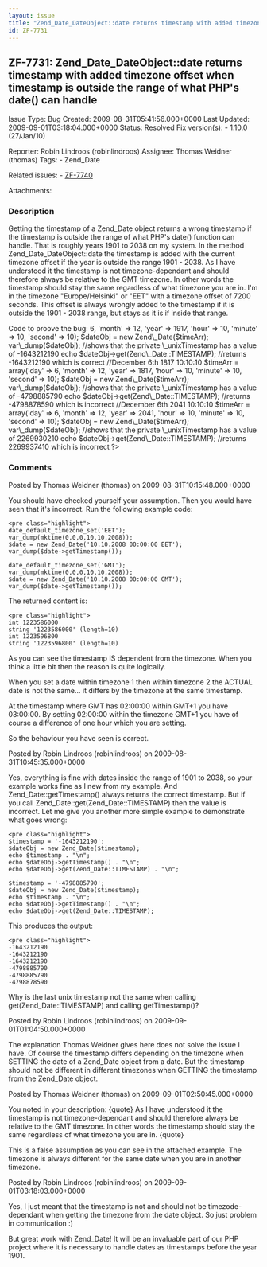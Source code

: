 ```yaml
---
layout: issue
title: "Zend_Date_DateObject::date returns timestamp with added timezone offset when timestamp is outside the range of what PHP's date() can handle"
id: ZF-7731
---
```


ZF-7731: Zend\_Date\_DateObject::date returns timestamp with added timezone offset when timestamp is outside the range of what PHP's date() can handle
------------------------------------------------------------------------------------------------------------------------------------------------------

 Issue Type: Bug Created: 2009-08-31T05:41:56.000+0000 Last Updated: 2009-09-01T03:18:04.000+0000 Status: Resolved Fix version(s): - 1.10.0 (27/Jan/10)
 
 Reporter:  Robin Lindroos (robinlindroos)  Assignee:  Thomas Weidner (thomas)  Tags: - Zend\_Date
 
 Related issues: - [ZF-7740](/issues/browse/ZF-7740)
 
 Attachments: 
### Description

Getting the timestamp of a Zend\_Date object returns a wrong timestamp if the timestamp is outside the range of what PHP's date() function can handle. That is roughly years 1901 to 2038 on my system. In the method Zend\_Date\_DateObject::date the timestamp is added with the current timezone offset if the year is outside the range 1901 - 2038. As I have understood it the timestamp is not timezone-dependant and should therefore always be relative to the GMT timezone. In other words the timestamp should stay the same regardless of what timezone you are in. I'm in the timezone "Europe/Helsinki" or "EET" with a timezone offset of 7200 seconds. This offset is always wrongly added to the timestamp if it is outside the 1901 - 2038 range, but stays as it is if inside that range.

Code to proove the bug: <?php date\_default\_timezone\_set('EET'); //December 6th 1917 10:10:10 $timeArr = array('day' => 6, 'month' => 12, 'year' => 1917, 'hour' => 10, 'minute' => 10, 'second' => 10); $dateObj = new Zend\_Date($timeArr); var\_dump($dateObj); //shows that the private \_unixTimestamp has a value of -1643212190 echo $dateObj->get(Zend\_Date::TIMESTAMP); //returns -1643212190 which is correct //December 6th 1817 10:10:10 $timeArr = array('day' => 6, 'month' => 12, 'year' => 1817, 'hour' => 10, 'minute' => 10, 'second' => 10); $dateObj = new Zend\_Date($timeArr); var\_dump($dateObj); //shows that the private \_unixTimestamp has a value of -4798885790 echo $dateObj->get(Zend\_Date::TIMESTAMP); //returns -4798878590 which is incorrect //December 6th 2041 10:10:10 $timeArr = array('day' => 6, 'month' => 12, 'year' => 2041, 'hour' => 10, 'minute' => 10, 'second' => 10); $dateObj = new Zend\_Date($timeArr); var\_dump($dateObj); //shows that the private \_unixTimestamp has a value of 2269930210 echo $dateObj->get(Zend\_Date::TIMESTAMP); //returns 2269937410 which is incorrect ?>

 

 

### Comments

Posted by Thomas Weidner (thomas) on 2009-08-31T10:15:48.000+0000

You should have checked yourself your assumption. Then you would have seen that it's incorrect. Run the following example code:

 
    <pre class="highlight">
    date_default_timezone_set('EET');
    var_dump(mktime(0,0,0,10,10,2008));
    $date = new Zend_Date('10.10.2008 00:00:00 EET');
    var_dump($date->getTimestamp());
    
    date_default_timezone_set('GMT');
    var_dump(mktime(0,0,0,10,10,2008));
    $date = new Zend_Date('10.10.2008 00:00:00 GMT');
    var_dump($date->getTimestamp());


The returned content is:

 
    <pre class="highlight">
    int 1223586000
    string '1223586000' (length=10)
    int 1223596800
    string '1223596800' (length=10)


As you can see the timestamp IS dependent from the timezone. When you think a little bit then the reason is quite logically.

When you set a date within timezone 1 then within timezone 2 the ACTUAL date is not the same... it differs by the timezone at the same timestamp.

At the timestamp where GMT has 02:00:00 within GMT+1 you have 03:00:00. By setting 02:00:00 within the timezone GMT+1 you have of course a difference of one hour which you are setting.

So the behaviour you have seen is correct.

 

 

Posted by Robin Lindroos (robinlindroos) on 2009-08-31T10:45:35.000+0000

Yes, everything is fine with dates inside the range of 1901 to 2038, so your example works fine as I new from my example. And Zend\_Date::getTimestamp() always returns the correct timestamp. But if you call Zend\_Date::get(Zend\_Date::TIMESTAMP) then the value is incorrect. Let me give you another more simple example to demonstrate what goes wrong:

 
    <pre class="highlight">
    $timestamp = '-1643212190';
    $dateObj = new Zend_Date($timestamp);
    echo $timestamp . "\n";
    echo $dateObj->getTimestamp() . "\n";
    echo $dateObj->get(Zend_Date::TIMESTAMP) . "\n";
    
    $timestamp = '-4798885790';
    $dateObj = new Zend_Date($timestamp);
    echo $timestamp . "\n";
    echo $dateObj->getTimestamp() . "\n";
    echo $dateObj->get(Zend_Date::TIMESTAMP);


This produces the output:

 
    <pre class="highlight">
    -1643212190
    -1643212190
    -1643212190
    -4798885790
    -4798885790
    -4798878590


Why is the last unix timestamp not the same when calling get(Zend\_Date::TIMESTAMP) and calling getTimestamp()?

 

 

Posted by Robin Lindroos (robinlindroos) on 2009-09-01T01:04:50.000+0000

The explanation Thomas Weidner gives here does not solve the issue I have. Of course the timestamp differs depending on the timezone when SETTING the date of a Zend\_Date object from a date. But the timestamp should not be different in different timezones when GETTING the timestamp from the Zend\_Date object.

 

 

Posted by Thomas Weidner (thomas) on 2009-09-01T02:50:45.000+0000

You noted in your description: {quote} As I have understood it the timestamp is not timezone-dependant and should therefore always be relative to the GMT timezone. In other words the timestamp should stay the same regardless of what timezone you are in. {quote}

This is a false assumption as you can see in the attached example. The timezone is always different for the same date when you are in another timezone.

 

 

Posted by Robin Lindroos (robinlindroos) on 2009-09-01T03:18:03.000+0000

Yes, I just meant that the timestamp is not and should not be timezode-dependant when getting the timezone from the date object. So just problem in communication :)

But great work with Zend\_Date! It will be an invaluable part of our PHP project where it is necessary to handle dates as timestamps before the year 1901.

 

 